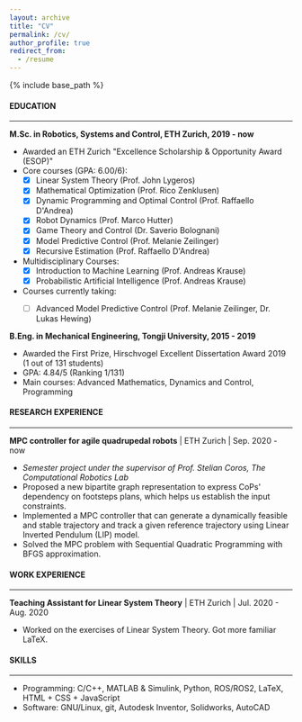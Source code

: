```yaml
---
layout: archive
title: "CV"
permalink: /cv/
author_profile: true
redirect_from:
  - /resume
---
```


{% include base_path %}

#### EDUCATION

____________________

**M.Sc. in Robotics, Systems and Control, ETH Zurich, 2019 - now**
- Awarded an ETH Zurich "Excellence Scholarship & Opportunity Award (ESOP)"
- Core courses (GPA: 6.00/6):
  - [x] Linear System Theory (Prof. John Lygeros)
  - [x] Mathematical Optimization (Prof. Rico Zenklusen)
  - [x] Dynamic Programming and Optimal Control (Prof. Raffaello D'Andrea)
  - [x] Robot Dynamics (Prof. Marco Hutter)
  - [x] Game Theory and Control (Dr. Saverio Bolognani)
  - [x] Model Predictive Control (Prof. ‪Melanie Zeilinger)
  - [x] Recursive Estimation (Prof. Raffaello D'Andrea)
- Multidisciplinary Courses: 
  - [x] Introduction to Machine Learning (Prof. Andreas Krause)
  - [x] Probabilistic Artificial Intelligence (Prof. Andreas Krause)
- Courses currently taking: 
  - [ ] Advanced Model Predictive Control (Prof. ‪Melanie Zeilinger, Dr. ‪Lukas Hewing) 


**B.Eng. in Mechanical Engineering, Tongji University, 2015 - 2019**
- Awarded the First Prize, Hirschvogel Excellent Dissertation Award 2019 (1 out of 131 students)
- GPA: 4.84/5 (Ranking 1/131)
- Main courses: Advanced Mathematics, Dynamics and Control, Programming

#### RESEARCH EXPERIENCE

____________________

**MPC controller for agile quadrupedal robots** | ETH Zurich | Sep. 2020 - now

  - *Semester project under the supervisor of Prof. Stelian Coros, The Computational Robotics Lab*
  - Proposed a new bipartite graph representation to express  CoPs' dependency on footsteps plans, which helps us establish the input constraints.
  - Implemented a MPC controller that can generate a dynamically feasible and stable trajectory and track a given reference trajectory using Linear Inverted Pendulum (LIP) model.
  - Solved the MPC problem with Sequential Quadratic Programming with BFGS approximation.


#### WORK EXPERIENCE

____________________

**Teaching Assistant for Linear System Theory** | ETH Zurich | Jul. 2020 - Aug. 2020
  - Worked on the exercises of Linear System Theory. Got more familiar LaTeX.

  
#### SKILLS

____________________

- Programming: C/C++, MATLAB & Simulink, Python, ROS/ROS2, LaTeX, HTML + CSS + JavaScript
- Software: GNU/Linux, git, Autodesk Inventor, Solidworks, AutoCAD

<!-- Publications
======
  <ul>{% for post in site.publications %}
    {% include archive-single-cv.html %}
  {% endfor %}</ul>
  
Talks
======
  <ul>{% for post in site.talks %}
    {% include archive-single-talk-cv.html %}
  {% endfor %}</ul>
  
Teaching
======
  <ul>{% for post in site.teaching %}
    {% include archive-single-cv.html %}
  {% endfor %}</ul>
  
Service and leadership
======
* Currently signed in to 43 different slack teams -->
